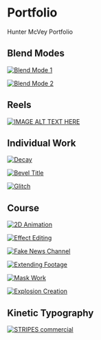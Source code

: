 # Portfolio
Hunter McVey Portfolio

## Blend Modes
[![Blend Mode 1](http://img.youtube.com/vi/Kw4n4pYlB58/0.jpg)](http://www.youtube.com/watch?v=YKw4n4pYlB58)

[![Blend Mode 2](http://img.youtube.com/vi/bJa-j2Llkes/0.jpg)](http://www.youtube.com/watch?v=bJa-j2Llkes)

## Reels

[![IMAGE ALT TEXT HERE](http://img.youtube.com/vi/XsXfauEH9us/0.jpg)](http://www.youtube.com/watch?v=XsXfauEH9us)

## Individual Work

[![Decay](http://img.youtube.com/vi/S7q6DVRLbS8/0.jpg)](http://www.youtube.com/watch?v=S7q6DVRLbS8)

[![Bevel Title](http://img.youtube.com/vi/kz_wGaX2rtk/0.jpg)](http://www.youtube.com/watch?v=kz_wGaX2rtk)

[![Glitch](http://img.youtube.com/vi/m0ryWzqWkXU/0.jpg)](http://www.youtube.com/watch?v=m0ryWzqWkXU)

## Course

[![2D Animation](http://img.youtube.com/vi/35xIpL3cj_k/0.jpg)](http://www.youtube.com/watch?v=35xIpL3cj_k)

[![Effect Editing](http://img.youtube.com/vi/T9kKcRNVD6Q/0.jpg)](http://www.youtube.com/watch?v=T9kKcRNVD6Q)

[![Fake News Channel](http://img.youtube.com/vi/lbpFY_JqZbM/0.jpg)](http://www.youtube.com/watch?v=lbpFY_JqZbM)

[![Extending Footage](http://img.youtube.com/vi/8wnMl5_xiyI/0.jpg)](http://www.youtube.com/watch?v=8wnMl5_xiyI)

[![Mask Work](http://img.youtube.com/vi/CCaWJDP0WeQ/0.jpg)](http://www.youtube.com/watch?v=CCaWJDP0WeQ)

[![Explosion Creation](http://img.youtube.com/vi/c4fNW3hoYfE/0.jpg)](http://www.youtube.com/watch?v=c4fNW3hoYfE)

## Kinetic Typography

[![STRIPES commercial](http://img.youtube.com/vi/Kg-yhh5l2Bo/0.jpg)](http://www.youtube.com/watch?v=Kg-yhh5l2Bo)